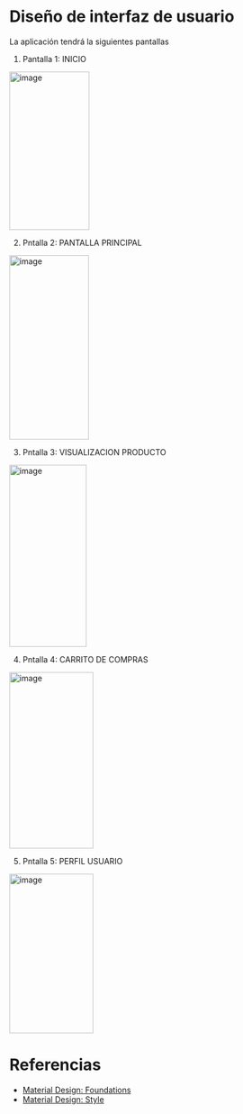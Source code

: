 # Diseño de interfaz de usuario

La aplicación tendrá la siguientes pantallas

1. Pantalla 1: INICIO

<img width="142" height="281" alt="image" src="https://github.com/user-attachments/assets/6d7233b2-6fae-4f1f-bf8d-c98933cb484c" />

2. Pntalla 2: PANTALLA PRINCIPAL
<img width="141" height="327" alt="image" src="https://github.com/user-attachments/assets/71b5d8b7-d521-4248-95d7-74735d17729a" />

3. Pntalla 3: VISUALIZACION PRODUCTO
<img width="137" height="323" alt="image" src="https://github.com/user-attachments/assets/0d178162-eb53-4098-9902-0f4f423288b2" />

4. Pntalla 4: CARRITO DE COMPRAS
<img width="149" height="313" alt="image" src="https://github.com/user-attachments/assets/09f38f69-8050-4dae-bc7e-513049949b47" />

5. Pntalla 5: PERFIL USUARIO
<img width="149" height="283" alt="image" src="https://github.com/user-attachments/assets/666d3512-5797-403a-8da6-65958bfb20ad" />



# Referencias

- [Material Design: Foundations](https://m3.material.io/foundations)
- [Material Design: Style](https://m3.material.io/styles)
